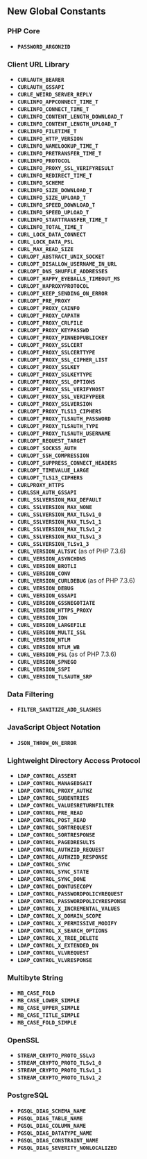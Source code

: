 New Global Constants
--------------------

### PHP Core

-   <span class="simpara">**`PASSWORD_ARGON2ID`**</span>

### Client URL Library

-   <span class="simpara">**`CURLAUTH_BEARER`**</span>
-   <span class="simpara">**`CURLAUTH_GSSAPI`**</span>
-   <span class="simpara">**`CURLE_WEIRD_SERVER_REPLY`**</span>
-   <span class="simpara">**`CURLINFO_APPCONNECT_TIME_T`**</span>
-   <span class="simpara">**`CURLINFO_CONNECT_TIME_T`**</span>
-   <span
    class="simpara">**`CURLINFO_CONTENT_LENGTH_DOWNLOAD_T`**</span>
-   <span class="simpara">**`CURLINFO_CONTENT_LENGTH_UPLOAD_T`**</span>
-   <span class="simpara">**`CURLINFO_FILETIME_T`**</span>
-   <span class="simpara">**`CURLINFO_HTTP_VERSION`**</span>
-   <span class="simpara">**`CURLINFO_NAMELOOKUP_TIME_T`**</span>
-   <span class="simpara">**`CURLINFO_PRETRANSFER_TIME_T`**</span>
-   <span class="simpara">**`CURLINFO_PROTOCOL`**</span>
-   <span class="simpara">**`CURLINFO_PROXY_SSL_VERIFYRESULT`**</span>
-   <span class="simpara">**`CURLINFO_REDIRECT_TIME_T`**</span>
-   <span class="simpara">**`CURLINFO_SCHEME`**</span>
-   <span class="simpara">**`CURLINFO_SIZE_DOWNLOAD_T`**</span>
-   <span class="simpara">**`CURLINFO_SIZE_UPLOAD_T`**</span>
-   <span class="simpara">**`CURLINFO_SPEED_DOWNLOAD_T`**</span>
-   <span class="simpara">**`CURLINFO_SPEED_UPLOAD_T`**</span>
-   <span class="simpara">**`CURLINFO_STARTTRANSFER_TIME_T`**</span>
-   <span class="simpara">**`CURLINFO_TOTAL_TIME_T`**</span>
-   <span class="simpara">**`CURL_LOCK_DATA_CONNECT`**</span>
-   <span class="simpara">**`CURL_LOCK_DATA_PSL`**</span>
-   <span class="simpara">**`CURL_MAX_READ_SIZE`**</span>
-   <span class="simpara">**`CURLOPT_ABSTRACT_UNIX_SOCKET`**</span>
-   <span class="simpara">**`CURLOPT_DISALLOW_USERNAME_IN_URL`**</span>
-   <span class="simpara">**`CURLOPT_DNS_SHUFFLE_ADDRESSES`**</span>
-   <span class="simpara">**`CURLOPT_HAPPY_EYEBALLS_TIMEOUT_MS`**</span>
-   <span class="simpara">**`CURLOPT_HAPROXYPROTOCOL`**</span>
-   <span class="simpara">**`CURLOPT_KEEP_SENDING_ON_ERROR`**</span>
-   <span class="simpara">**`CURLOPT_PRE_PROXY`**</span>
-   <span class="simpara">**`CURLOPT_PROXY_CAINFO`**</span>
-   <span class="simpara">**`CURLOPT_PROXY_CAPATH`**</span>
-   <span class="simpara">**`CURLOPT_PROXY_CRLFILE`**</span>
-   <span class="simpara">**`CURLOPT_PROXY_KEYPASSWD`**</span>
-   <span class="simpara">**`CURLOPT_PROXY_PINNEDPUBLICKEY`**</span>
-   <span class="simpara">**`CURLOPT_PROXY_SSLCERT`**</span>
-   <span class="simpara">**`CURLOPT_PROXY_SSLCERTTYPE`**</span>
-   <span class="simpara">**`CURLOPT_PROXY_SSL_CIPHER_LIST`**</span>
-   <span class="simpara">**`CURLOPT_PROXY_SSLKEY`**</span>
-   <span class="simpara">**`CURLOPT_PROXY_SSLKEYTYPE`**</span>
-   <span class="simpara">**`CURLOPT_PROXY_SSL_OPTIONS`**</span>
-   <span class="simpara">**`CURLOPT_PROXY_SSL_VERIFYHOST`**</span>
-   <span class="simpara">**`CURLOPT_PROXY_SSL_VERIFYPEER`**</span>
-   <span class="simpara">**`CURLOPT_PROXY_SSLVERSION`**</span>
-   <span class="simpara">**`CURLOPT_PROXY_TLS13_CIPHERS`**</span>
-   <span class="simpara">**`CURLOPT_PROXY_TLSAUTH_PASSWORD`**</span>
-   <span class="simpara">**`CURLOPT_PROXY_TLSAUTH_TYPE`**</span>
-   <span class="simpara">**`CURLOPT_PROXY_TLSAUTH_USERNAME`**</span>
-   <span class="simpara">**`CURLOPT_REQUEST_TARGET`**</span>
-   <span class="simpara">**`CURLOPT_SOCKS5_AUTH`**</span>
-   <span class="simpara">**`CURLOPT_SSH_COMPRESSION`**</span>
-   <span class="simpara">**`CURLOPT_SUPPRESS_CONNECT_HEADERS`**</span>
-   <span class="simpara">**`CURLOPT_TIMEVALUE_LARGE`**</span>
-   <span class="simpara">**`CURLOPT_TLS13_CIPHERS`**</span>
-   <span class="simpara">**`CURLPROXY_HTTPS`**</span>
-   <span class="simpara">**`CURLSSH_AUTH_GSSAPI`**</span>
-   <span class="simpara">**`CURL_SSLVERSION_MAX_DEFAULT`**</span>
-   <span class="simpara">**`CURL_SSLVERSION_MAX_NONE`**</span>
-   <span class="simpara">**`CURL_SSLVERSION_MAX_TLSv1_0`**</span>
-   <span class="simpara">**`CURL_SSLVERSION_MAX_TLSv1_1`**</span>
-   <span class="simpara">**`CURL_SSLVERSION_MAX_TLSv1_2`**</span>
-   <span class="simpara">**`CURL_SSLVERSION_MAX_TLSv1_3`**</span>
-   <span class="simpara">**`CURL_SSLVERSION_TLSv1_3`**</span>
-   <span class="simpara">**`CURL_VERSION_ALTSVC`** (as of PHP
    7.3.6)</span>
-   <span class="simpara">**`CURL_VERSION_ASYNCHDNS`**</span>
-   <span class="simpara">**`CURL_VERSION_BROTLI`**</span>
-   <span class="simpara">**`CURL_VERSION_CONV`**</span>
-   <span class="simpara">**`CURL_VERSION_CURLDEBUG`** (as of PHP
    7.3.6)</span>
-   <span class="simpara">**`CURL_VERSION_DEBUG`**</span>
-   <span class="simpara">**`CURL_VERSION_GSSAPI`**</span>
-   <span class="simpara">**`CURL_VERSION_GSSNEGOTIATE`**</span>
-   <span class="simpara">**`CURL_VERSION_HTTPS_PROXY`**</span>
-   <span class="simpara">**`CURL_VERSION_IDN`**</span>
-   <span class="simpara">**`CURL_VERSION_LARGEFILE`**</span>
-   <span class="simpara">**`CURL_VERSION_MULTI_SSL`**</span>
-   <span class="simpara">**`CURL_VERSION_NTLM`**</span>
-   <span class="simpara">**`CURL_VERSION_NTLM_WB`**</span>
-   <span class="simpara">**`CURL_VERSION_PSL`** (as of PHP
    7.3.6)</span>
-   <span class="simpara">**`CURL_VERSION_SPNEGO`**</span>
-   <span class="simpara">**`CURL_VERSION_SSPI`**</span>
-   <span class="simpara">**`CURL_VERSION_TLSAUTH_SRP`**</span>

### Data Filtering

-   <span class="simpara">**`FILTER_SANITIZE_ADD_SLASHES`**</span>

### JavaScript Object Notation

-   <span class="simpara">**`JSON_THROW_ON_ERROR`**</span>

### Lightweight Directory Access Protocol

-   <span class="simpara">**`LDAP_CONTROL_ASSERT`**</span>
-   <span class="simpara">**`LDAP_CONTROL_MANAGEDSAIT`**</span>
-   <span class="simpara">**`LDAP_CONTROL_PROXY_AUTHZ`**</span>
-   <span class="simpara">**`LDAP_CONTROL_SUBENTRIES`**</span>
-   <span class="simpara">**`LDAP_CONTROL_VALUESRETURNFILTER`**</span>
-   <span class="simpara">**`LDAP_CONTROL_PRE_READ`**</span>
-   <span class="simpara">**`LDAP_CONTROL_POST_READ`**</span>
-   <span class="simpara">**`LDAP_CONTROL_SORTREQUEST`**</span>
-   <span class="simpara">**`LDAP_CONTROL_SORTRESPONSE`**</span>
-   <span class="simpara">**`LDAP_CONTROL_PAGEDRESULTS`**</span>
-   <span class="simpara">**`LDAP_CONTROL_AUTHZID_REQUEST`**</span>
-   <span class="simpara">**`LDAP_CONTROL_AUTHZID_RESPONSE`**</span>
-   <span class="simpara">**`LDAP_CONTROL_SYNC`**</span>
-   <span class="simpara">**`LDAP_CONTROL_SYNC_STATE`**</span>
-   <span class="simpara">**`LDAP_CONTROL_SYNC_DONE`**</span>
-   <span class="simpara">**`LDAP_CONTROL_DONTUSECOPY`**</span>
-   <span
    class="simpara">**`LDAP_CONTROL_PASSWORDPOLICYREQUEST`**</span>
-   <span
    class="simpara">**`LDAP_CONTROL_PASSWORDPOLICYRESPONSE`**</span>
-   <span class="simpara">**`LDAP_CONTROL_X_INCREMENTAL_VALUES`**</span>
-   <span class="simpara">**`LDAP_CONTROL_X_DOMAIN_SCOPE`**</span>
-   <span class="simpara">**`LDAP_CONTROL_X_PERMISSIVE_MODIFY`**</span>
-   <span class="simpara">**`LDAP_CONTROL_X_SEARCH_OPTIONS`**</span>
-   <span class="simpara">**`LDAP_CONTROL_X_TREE_DELETE`**</span>
-   <span class="simpara">**`LDAP_CONTROL_X_EXTENDED_DN`**</span>
-   <span class="simpara">**`LDAP_CONTROL_VLVREQUEST`**</span>
-   <span class="simpara">**`LDAP_CONTROL_VLVRESPONSE`**</span>

### Multibyte String

-   <span class="simpara">**`MB_CASE_FOLD`**</span>
-   <span class="simpara">**`MB_CASE_LOWER_SIMPLE`**</span>
-   <span class="simpara">**`MB_CASE_UPPER_SIMPLE`**</span>
-   <span class="simpara">**`MB_CASE_TITLE_SIMPLE`**</span>
-   <span class="simpara">**`MB_CASE_FOLD_SIMPLE`**</span>

### OpenSSL

-   <span class="simpara">**`STREAM_CRYPTO_PROTO_SSLv3`**</span>
-   <span class="simpara">**`STREAM_CRYPTO_PROTO_TLSv1_0`**</span>
-   <span class="simpara">**`STREAM_CRYPTO_PROTO_TLSv1_1`**</span>
-   <span class="simpara">**`STREAM_CRYPTO_PROTO_TLSv1_2`**</span>

### PostgreSQL

-   <span class="simpara">**`PGSQL_DIAG_SCHEMA_NAME`**</span>
-   <span class="simpara">**`PGSQL_DIAG_TABLE_NAME`**</span>
-   <span class="simpara">**`PGSQL_DIAG_COLUMN_NAME`**</span>
-   <span class="simpara">**`PGSQL_DIAG_DATATYPE_NAME`**</span>
-   <span class="simpara">**`PGSQL_DIAG_CONSTRAINT_NAME`**</span>
-   <span class="simpara">**`PGSQL_DIAG_SEVERITY_NONLOCALIZED`**</span>
